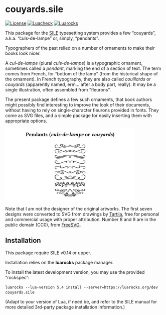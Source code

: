 # couyards.sile

[![License](https://img.shields.io/github/license/Omikhleia/couyards.sile)](LICENSE)
[![Luacheck](https://img.shields.io/github/workflow/status/Omikhleia/couyards.sile/Luacheck?label=Luacheck&logo=Lua)](https://github.com/Omikhleia/couyards.sile/actions?workflow=Luacheck)
[![Luarocks](https://img.shields.io/luarocks/v/Omikhleia/couyards.sile?label=Luarocks&logo=Lua)](https://luarocks.org/modules/Omikhleia/couyards.sile)

This package for the [SILE](https://github.com/sile-typesetter/sile) typesetting
system provides a few “couyards”, a.k.a. “culs-de-lampe” or, simply, “pendants”.

Typographers of the past relied on a number of ornaments to make their books look nicer.

A _cul-de-lampe_ (plural _culs-de-lampe_) is a typographic ornament, sometimes called a
_pendant_, marking the end of a section of text. The term comes from French, for “bottom of
the lamp” (from the historical shape of the ornament). In French typography, they are also
called _couillards_ or _couyards_ (apparently named, erm… after a body part, really).
It may be a single illustration, often assembled from “fleurons”.

The present package defines a few such ornaments, that book authors might possibly find
interesting to improve the look of their documents, without having to rely on single-character
fleurons provided in fonts. They come as SVG files, and a simple package for easily inserting
them with appropriate options.

![couyards](couyards.png "Pendants, a.k.a. culs-de-lampe, couyards or fleurons")

Note that I am not the designer of the original artworks.
The first seven designs were converted to SVG from drawings by [Tartila](https://fr.freepik.com/vecteurs-libre/diviseurs-fleurs-calligraphiques_10837974.htm), free for personal and commercial usage with proper attribution.
Number 8 and 9 are in the public domain (CC0), from [FreeSVG](https://freesvg.org).

## Installation

This package require SILE v0.14 or upper.

Installation relies on the **luarocks** package manager.

To install the latest development version, you may use the provided “rockspec”:

```
luarocks --lua-version 5.4 install --server=https://luarocks.org/dev couyards.sile
```

(Adapt to your version of Lua, if need be, and refer to the SILE manual for more
detailed 3rd-party package installation information.)

